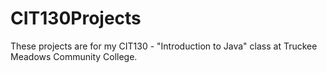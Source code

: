 # CIT130Projects



These projects are for my CIT130 - "Introduction to Java" class at Truckee Meadows Community College.

